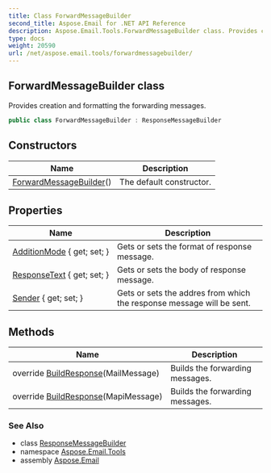 ```yaml
---
title: Class ForwardMessageBuilder
second_title: Aspose.Email for .NET API Reference
description: Aspose.Email.Tools.ForwardMessageBuilder class. Provides creation and formatting the forwarding messages
type: docs
weight: 20590
url: /net/aspose.email.tools/forwardmessagebuilder/
---
```

## ForwardMessageBuilder class

Provides creation and formatting the forwarding messages.

```csharp
public class ForwardMessageBuilder : ResponseMessageBuilder
```

## Constructors

| Name | Description |
| --- | --- |
| [ForwardMessageBuilder](forwardmessagebuilder/)() | The default constructor. |

## Properties

| Name | Description |
| --- | --- |
| [AdditionMode](../../aspose.email.tools/responsemessagebuilder/additionmode/) { get; set; } | Gets or sets the format of response message. |
| [ResponseText](../../aspose.email.tools/responsemessagebuilder/responsetext/) { get; set; } | Gets or sets the body of response message. |
| [Sender](../../aspose.email.tools/responsemessagebuilder/sender/) { get; set; } | Gets or sets the addres from which the response message will be sent. |

## Methods

| Name | Description |
| --- | --- |
| override [BuildResponse](../../aspose.email.tools/forwardmessagebuilder/buildresponse/#buildresponse)(MailMessage) | Builds the forwarding messages. |
| override [BuildResponse](../../aspose.email.tools/forwardmessagebuilder/buildresponse/#buildresponse_1)(MapiMessage) | Builds the forwarding messages. |

### See Also

* class [ResponseMessageBuilder](../responsemessagebuilder/)
* namespace [Aspose.Email.Tools](../../aspose.email.tools/)
* assembly [Aspose.Email](../../)


